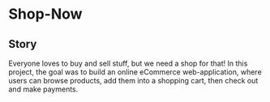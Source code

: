 # Shop-Now

## Story

Everyone loves to buy and sell stuff, but we need a shop for that! In this
project, the goal was to build an
online eCommerce web-application, where users can browse products, add them into
a shopping cart, then check out and make payments.
